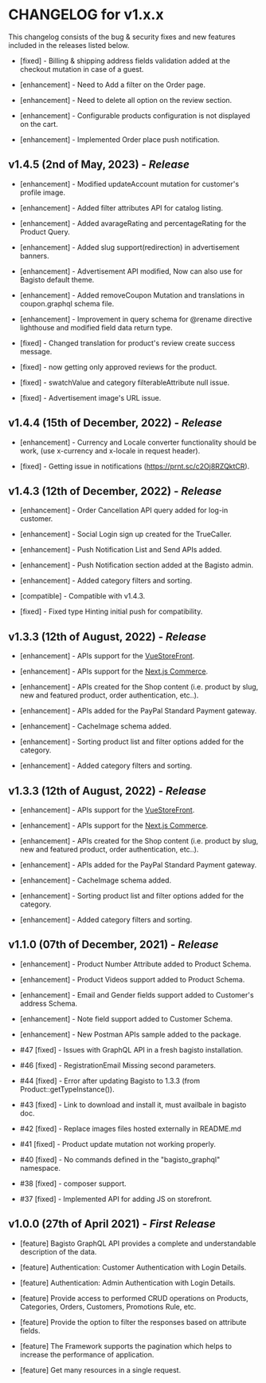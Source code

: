 # CHANGELOG for v1.x.x

This changelog consists of the bug & security fixes and new features included in the releases listed below.

* [fixed] - Billing & shipping address fields validation added at the checkout mutation in case of a guest.

* [enhancement] - Need to Add a filter on the Order page.

* [enhancement] - Need to delete all option on the review section.

* [enhancement] - Configurable products configuration is not displayed on the cart.

* [enhancement] - Implemented Order place push notification.

## **v1.4.5 (2nd of May, 2023)** - *Release*

* [enhancement] - Modified updateAccount mutation for customer's profile image.

* [enhancement] - Added filter attributes API for catalog listing.

* [enhancement] - Added avarageRating and percentageRating for the Product Query.

* [enhancement] - Added slug support(redirection) in advertisement banners.

* [enhancement] - Advertisement API modified, Now can also use for Bagisto default theme.

* [enhancement] - Added removeCoupon Mutation and translations in coupon.graphql schema file.

* [enhancement] - Improvement in query schema for @rename directive lighthouse and modified field data return type.

* [fixed] - Changed translation for product's review create success message.

* [fixed] - now getting only approved reviews for the product.

* [fixed] - swatchValue and category filterableAttribute null issue.

* [fixed] - Advertisement image's URL issue.

## **v1.4.4 (15th of December, 2022)** - *Release*

* [enhancement] - Currency and Locale converter functionality should be work, (use x-currency and x-locale in request header).

* [fixed] - Getting issue in notifications (https://prnt.sc/c2Oj8RZQktCR).

## **v1.4.3 (12th of December, 2022)** - *Release*

* [enhancement] - Order Cancellation API query added for log-in customer.

* [enhancement] - Social Login sign up created for the TrueCaller.

* [enhancement] - Push Notification List and Send APIs added.

* [enhancement] - Push Notification section added at the Bagisto admin.

* [enhancement] - Added category filters and sorting.

* [compatible] - Compatible with v1.4.3.

* [fixed] - Fixed type Hinting initial push for compatibility.

## **v1.3.3 (12th of August, 2022)** - *Release*

* [enhancement] - APIs support for the [VueStoreFront](https://github.com/bagisto/vuestorefront).

* [enhancement] - APIs support for the [Next.js Commerce](https://github.com/bagisto/nextjs-commerce).

* [enhancement] - APIs created for the Shop content (i.e. product by slug, new and featured product, order authentication, etc..).

* [enhancement] - APIs added for the PayPal Standard Payment gateway.

* [enhancement] - CacheImage schema added.

* [enhancement] - Sorting product list and filter options added for the category.

* [enhancement] - Added category filters and sorting.

## **v1.3.3 (12th of August, 2022)** - *Release*

* [enhancement] - APIs support for the [VueStoreFront](https://github.com/bagisto/vuestorefront).

* [enhancement] - APIs support for the [Next.js Commerce](https://github.com/bagisto/nextjs-commerce).

* [enhancement] - APIs created for the Shop content (i.e. product by slug, new and featured product, order authentication, etc..).

* [enhancement] - APIs added for the PayPal Standard Payment gateway.

* [enhancement] - CacheImage schema added.

* [enhancement] - Sorting product list and filter options added for the category.

* [enhancement] - Added category filters and sorting.

## **v1.1.0 (07th of December, 2021)** - *Release*

* [enhancement] - Product Number Attribute added to Product Schema.

* [enhancement] - Product Videos support added to Product Schema.

* [enhancement] - Email and Gender fields support added to Customer's address Schema.

* [enhancement] - Note field support added to Customer Schema.

* [enhancement] - New Postman APIs sample added to the package.

* #47 [fixed] - Issues with GraphQL API in a fresh bagisto installation.

* #46 [fixed] - RegistrationEmail Missing second parameters.

* #44 [fixed] - Error after updating Bagisto to 1.3.3 (from Product::getTypeInstance()).

* #43 [fixed] - Link to download and install it, must availbale in bagisto doc.

* #42 [fixed] - Replace images files hosted externally in README.md

* #41 [fixed] - Product update mutation not working properly.

* #40 [fixed] - No commands defined in the "bagisto_graphql" namespace.

* #38 [fixed] - composer support.

* #37 [fixed] - Implemented API for adding JS on storefront.

## **v1.0.0 (27th of April 2021)** - *First Release*

* [feature] Bagisto GraphQL API provides a complete and understandable description of the data.

* [feature] Authentication: Customer Authentication with Login Details.

* [feature] Authentication: Admin Authentication with Login Details.

* [feature] Provide access to performed CRUD operations on Products, Categories, Orders, Customers, Promotions Rule, etc.

* [feature] Provide the option to filter the responses based on attribute fields.

* [feature] The Framework supports the pagination which helps to increase the performance of application.

* [feature] Get many resources in a single request.
